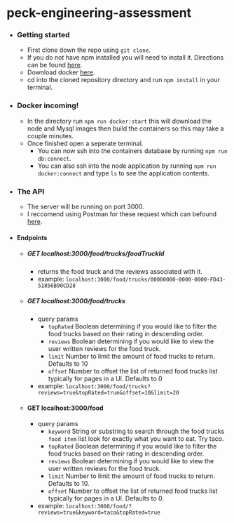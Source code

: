 # peck-engineering-assessment
- ### Getting started
  - First clone down the repo using `git clone`.
  - If you do not have npm installed you will need to install it. Directions can be found [here](https://docs.npmjs.com/downloading-and-installing-node-js-and-npm).
  - Download docker [here](https://www.docker.com/products/docker-desktop/).
  - cd into the cloned repository directory and run `npm install` in your terminal.
- ### Docker incoming!
  - In the directory run `npm run docker:start` this will download the node and Mysql images then build the containers so this may take a couple minutes.
  - Once finished open a seperate terminal.
    - You can now ssh into the containers database by running `npm run db:connect`.
    - You can also ssh into the node application by running `npm run docker:connect` and type `ls` to see the application contents.

- ### The API
  - The server will be running on port 3000.
  - I reccomend using Postman for these request which can befound [here](https://www.postman.com/downloads/).
  
- #### Endpoints
  - ##### GET localhost:3000/food/trucks/foodTruckId
    - returns the food truck and the reviews associated with it.
    - example: `localhost:3000/food/trucks/00000000-0000-0000-FD43-51856B90CD28`
  
  - ##### GET localhost:3000/food/trucks
    - query params
      - `topRated` Boolean determining if you would like to filter the food trucks based on their rating in descending order.
      - `reviews` Boolean determining if you would like to view the user written reviews for the food truck.
      - `limit` Number to limit the amount of food trucks to return. Defaults to 10
      - `offset` Number to offset the list of returned food trucks list typically for pages in a UI. Defaults to 0
     - example: `localhost:3000/food/trucks?reviews=true&topRated=true&offset=10&limit=20`

  - #### GET localhost:3000/food
    - query params
      - `keyword` String or substring to search through the food trucks `food item` list look for exactly what you want to eat. Try taco.
      - `topRated` Boolean determining if you would like to filter the food trucks based on their rating in descending order.
      - `reviews` Boolean determining if you would like to view the user written reviews for the food truck.
      - `limit` Number to limit the amount of food trucks to return. Defaults to 10.
      - `offset` Number to offset the list of returned food trucks list typically for pages in a UI. Defaults to 0.
     - example: `localhost:3000/food/?reviews=true&keyword=taco&topRated=true`
